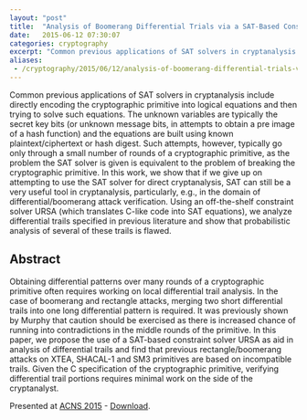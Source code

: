 ```yaml
---
layout: "post"
title:  "Analysis of Boomerang Differential Trials via a SAT-Based Constraint Solver URSA"
date:   2015-06-12 07:30:07
categories: cryptography
excerpt: "Common previous applications of SAT solvers in cryptanalysis include directly encoding the cryptographic primitive into logical equations and then trying to solve such equations. The unknown variables are typically the secret key bits (or unknown message bits, in attempts to obtain a pre image of a hash function) and the equations are built using known plaintext/ciphertext or hash digest. Such attempts, however, typically go only through a small number of rounds of a cryptographic primitive, as the problem the SAT solver is given is equivalent to the problem of breaking the cryptographic primitive. In this work, we show that if we give up on attempting to use the SAT solver for direct cryptanalysis, SAT can still be a very useful tool in cryptanalysis, particularly, e.g., in the domain of differential/boomerang attack verification. Using an off-the-shelf constraint solver URSA (which translates C-like code into SAT equations), we analyze differential trails specified in previous literature and show that probabilistic analysis of several of these trails is flawed. "
aliases:
 - /cryptography/2015/06/12/analysis-of-boomerang-differential-trials-via-a-sat-based-constraint-solver-ursa.html
---
```


Common previous applications of SAT solvers in cryptanalysis include directly encoding the cryptographic primitive into logical equations and then trying to solve such equations. The unknown variables are typically the secret key bits (or unknown message bits, in attempts to obtain a pre image of a hash function) and the equations are built using known plaintext/ciphertext or hash digest. Such attempts, however, typically go only through a small number of rounds of a cryptographic primitive, as the problem the SAT solver is given is equivalent to the problem of breaking the cryptographic primitive. In this work, we show that if we give up on attempting to use the SAT solver for direct cryptanalysis, SAT can still be a very useful tool in cryptanalysis, particularly, e.g., in the domain of differential/boomerang attack verification. Using an off-the-shelf constraint solver URSA (which translates C-like code into SAT equations), we analyze differential trails specified in previous literature and show that probabilistic analysis of several of these trails is flawed. 

## Abstract

Obtaining differential patterns over many rounds of a cryptographic primitive often requires working on local differential trail analysis. In the case of boomerang and rectangle attacks, merging two short differential trails into one long differential pattern is required. It was previously shown by Murphy that caution should be exercised as there is increased chance of running into contradictions in the middle rounds of the primitive.
In this paper, we propose the use of a SAT-based constraint solver URSA as aid in analysis of differential trails and find that previous rectangle/boomerang attacks on XTEA, SHACAL-1 and SM3 primitives are based on incompatible trails. Given the C specification of the cryptographic primitive, verifying differential trail portions requires minimal work on the side of the cryptanalyst. 

Presented at [ACNS 2015](http://acns2015.cs.columbia.edu/) - [Download](https://www.nccgroup.trust/globalassets/our-research/us/whitepapers/sat.ursa-white-paper7.18.2014.pdf).

